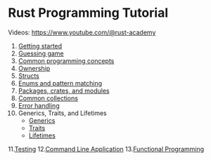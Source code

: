 # Rust Programming Tutorial

Videos: https://www.youtube.com/@rust-academy

1. [Getting started](hello_world)
2. [Guessing game](guessing_game)
3. [Common programming concepts](common_concepts)
4. [Ownership](ownership)
5. [Structs](structs)
6. [Enums and pattern matching](enums)
7. [Packages, crates, and modules](modules)
8. [Common collections](collections)
9. [Error handling](errors)
10. Generics, Traits, and Lifetimes
    * [Generics](generics)
    * [Traits](traits)
    * [Lifetimes](lifetimes)

11.[Testing](testing) 
12.[Command Line Application](cli)
13.[Functional Programming](functional) 
